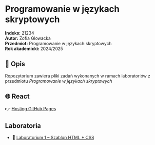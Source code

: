 # Programowanie w językach skryptowych

**Indeks:** 21234  
**Autor:** Zofia Głowacka  
**Przedmiot:** Programowanie w językach skryptowych  
**Rok akademicki:** 2024/2025

## 📘 Opis

Repozytorium zawiera pliki zadań wykonanych w ramach laboratoriów z przedmiotu *Programowanie w językach skryptowych*

## 🌐 React

👉 [Hosting GitHub Pages](https://laritaait.github.io/Prog_Skrypt_2025/)

## Laboratoria
- 🔗 [Laboratorium 1 – Szablon HTML + CSS](https://laritaait.github.io/Prog_Skrypt_2025/Lab1)

